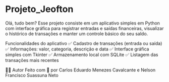 # Projeto_Jeofton
Olá, tudo bem? Esse projeto consiste em um aplicativo simples em Python com interface gráfica para registrar entradas e saídas financeiras, visualizar o histórico de transações e manter um controle básico do seu saldo.  

Funcionalidades do aplicativo
✅ Cadastro de transações (entrada ou saída)
✅ Informações: valor, categoria, descrição e data
✅ Interface gráfica simples com Tkinter
✅ Armazenamento local com SQLite
✅ Listagem das transações mais recentes


🧑‍💻 Autor
Feito com 💙 por Carlos Eduardo Menezes Cavalcante
e Nelson Francisco Suassuna Neto


